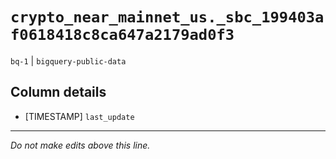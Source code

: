 # `crypto_near_mainnet_us._sbc_199403af0618418c8ca647a2179ad0f3`
`bq-1` | `bigquery-public-data`

## Column details
* [TIMESTAMP] `last_update`

-------------------------------------------------------------------------------
*Do not make edits above this line.*
